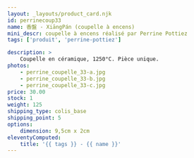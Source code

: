 ```yaml
---
layout: _layouts/product_card.njk
id: perrinecoup33
name: 香盤 - XiāngPán (coupelle à encens)
mini_descr: coupelle à encens réalisé par Perrine Pottiez
tags: ['produit', 'perrine-pottiez']

description: >
    Coupelle en céramique, 1250°C. Pièce unique.
photos:
    - perrine_coupelle_33-a.jpg
    - perrine_coupelle_33-b.jpg
    - perrine_coupelle_33-c.jpg
price: 30.00
stock: 1
weight: 125
shipping_type: colis_base
shipping_point: 5
options:
    dimension: 9,5cm x 2cm
eleventyComputed:
    title: '{{ tags }} - {{ name }}'
---
```

